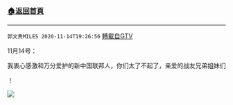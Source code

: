 ﻿###  [:house:返回首頁](https://github.com/ourhimalayas/txt)
---

`郭文贵MILES 2020-11-14T19:26:56` [轉載自GTV](https://gtv.org/web/#/UserInfo/5e596957357cc612d35a8044)

 11月14号：

我衷心感激和万分爱护的新中国联邦人，你们太了不起了，亲爱的战友兄弟姐妹们

！

[![](https://filegroup.gtv.org/cdn-cgi/image/width=600/https://filegroup.gtv.org/group4/default/20201114/19/26/0/a5aecad77849bfe22ae100e86339d889.jpg)](https://filegroup.gtv.org/group4/default/20201114/19/26/0/634b3b805d1efee79b93b436452aa1a6.mp4)